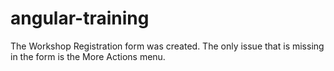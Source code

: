 # angular-training
The Workshop Registration form was created. The only issue that is missing in the form is the More Actions menu.
